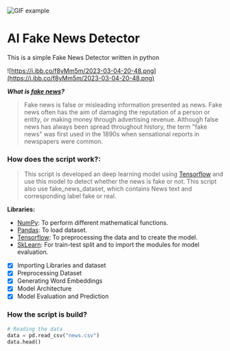 ![GIF example](https://gifyu.com/images/ezgif.com-video-to-gif25c19cf7475c2212.gif)

# AI Fake News Detector
This is a simple Fake News Detector written in python

![https://i.ibb.co/f8yMm5m/2023-03-04-20-48.png](https://i.ibb.co/f8yMm5m/2023-03-04-20-48.png)

***What is [fake news](https://en.wikipedia.org/wiki/Fake_news)?***
> Fake news is false or misleading information presented as news. Fake news often has the aim of damaging the reputation of a person or entity, or making money through advertising revenue. Although false news has always been spread throughout history, the term "fake news" was first used in the 1890s when sensational reports in newspapers were common.

### How does the script work?:
> This script is developed an deep learning model using [Tensorflow](https://www.tensorflow.org/) and use this model to detect whether the news is fake or not. This script also use fake_news_dataset, which contains News text and corresponding label fake or real.

**Libraries:**
- [NumPy](https://numpy.org/): To perform different mathematical functions.
- [Pandas](https://pandas.pydata.org/): To load dataset.
- [Tensorflow](https://www.tensorflow.org/): To preprocessing the data and to create the model.
- [SkLearn](https://scikit-learn.org/stable/): For train-test split and to import the modules for model evaluation.

- [x] Importing Libraries and dataset
- [x] Preprocessing Dataset
- [x] Generating Word Embeddings
- [x] Model Architecture
- [x] Model Evaluation and Prediction

### How the script is build?
```python
# Reading the data
data = pd.read_csv("news.csv")
data.head()
```
